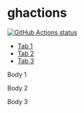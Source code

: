 # ghactions

<a href="https://github.com/dtcookie/ghactions"><img alt="GitHub Actions status" src="https://github.com/dtcookie/ghactions/workflows/Tests/badge.svg"></a>

<head>
	<link rel="stylesheet" type="css" href="css/tab.css" />
	<script src="js/tab.js" type="text/javascript"></script>
</head>
<body>
	<div class="tab-wrapper">
	<div class="tab-button-wrapper">
		<ul>
			<li><a class="tab-button-first"
				id="tab-button1"
				href="javascript:void(0)"
				onclick="loadTab(1)">Tab 1</a></li>
			<li><a class="tab-button-hidden" 
				id="tab-button2"
				href="javascript:void(0)"
				onclick="loadTab(2)">Tab 2</a></li>
			<li><a class="tab-button-hidden tab-button-last" 
				id="tab-button3"
				href="javascript:void(0)"
				onclick="loadTab(3)">Tab 3</a></li>
		</ul>
	</div>
	<div class="tab-body-wrapper">
		<div class="tab-body" id="tab1"><p>Body 1</p></div>
		<div class="tab-body tab-body-hidden" id="tab2"><p>Body 2</p></div>
		<div class="tab-body tab-body-hidden" id="tab3"><p>Body 3</p></div>
	</div>
	</div>
</body>
